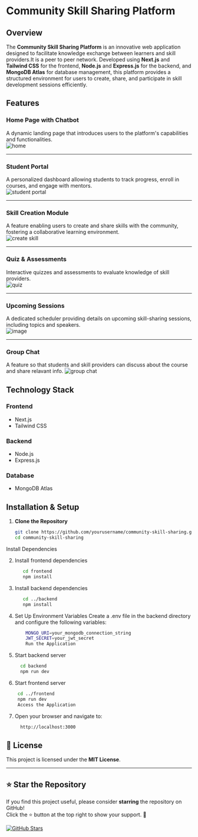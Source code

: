 # Community Skill Sharing Platform

## Overview
The **Community Skill Sharing Platform** is an innovative web application designed to facilitate knowledge exchange between learners and skill providers.It is a peer to peer network. Developed using **Next.js** and **Tailwind CSS** for the frontend, **Node.js** and **Express.js** for the backend, and **MongoDB Atlas** for database management, this platform provides a structured environment for users to create, share, and participate in skill development sessions efficiently.

## Features

### Home Page with Chatbot
A dynamic landing page that introduces users to the platform's capabilities and functionalities.  
 ![home](https://github.com/user-attachments/assets/a1f0068b-1796-46b1-86bc-0b92a521e562)
_____
### Student Portal
A personalized dashboard allowing students to track progress, enroll in courses, and engage with mentors.  
  ![student portal](https://github.com/user-attachments/assets/f60d88e7-d37c-41da-a76d-d4215c10c98a)
_____

### Skill Creation Module
A feature enabling users to create and share skills with the community, fostering a collaborative learning environment.  
![create skill](https://github.com/user-attachments/assets/40685c17-88da-45ca-9418-0bb5fb5ccf29)
_____

### Quiz & Assessments
Interactive quizzes and assessments to evaluate knowledge of skill providers.  
![quiz](https://github.com/user-attachments/assets/bc58aafe-9d24-42af-b1a3-6685fb9bf46f)
_____

### Upcoming Sessions
A dedicated scheduler providing details on upcoming skill-sharing sessions, including topics and speakers.  
![image](https://github.com/user-attachments/assets/351f5872-169e-4664-b95a-465d5acf2b72)

_____

### Group Chat
A feature so that students and skill providers can discuss about the course and share relavant info.
![group chat](https://github.com/user-attachments/assets/7dce5764-56e7-4aa9-bdc8-2b452ae730b3)


## Technology Stack

### Frontend
- Next.js
- Tailwind CSS

### Backend
- Node.js
- Express.js

### Database
- MongoDB Atlas

## Installation & Setup

1. **Clone the Repository**
   ```sh
   git clone https://github.com/yourusername/community-skill-sharing.git
   cd community-skill-sharing

Install Dependencies

2. Install frontend dependencies
   ```sh
      cd frontend
      npm install

3. Install backend dependencies
   ```sh
      cd ../backend
      npm install
4. Set Up Environment Variables
      Create a .env file in the backend directory and configure the following variables:

    ```sh
        MONGO_URI=your_mongodb_connection_string
        JWT_SECRET=your_jwt_secret
        Run the Application


5. Start backend server
    ```sh
      cd backend
      npm run dev

6. Start frontend server
     ```sh
      cd ../frontend
      npm run dev
      Access the Application
7. Open your browser and navigate to:
    ```sh
      http://localhost:3000

## 📜 License
This project is licensed under the **MIT License**.


---

## ⭐ Star the Repository

If you find this project useful, please consider **starring** the repository on GitHub!  
Click the ⭐ button at the top right to show your support. 🚀  

[![GitHub Stars](https://img.shields.io/github/stars/manas1331/Code-blitzsvg?style=social)](https://github.com/manas1331/Code-blitz)


